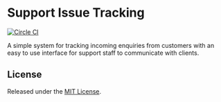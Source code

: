 # Support Issue Tracking
[![Circle CI](https://circleci.com/gh/presskey/supert.svg?style=svg)](https://circleci.com/gh/presskey/supert)

A simple system for tracking incoming enquiries from customers with an easy to use interface for support staff to communicate with clients.

## License
Released under the [MIT License](http://www.opensource.org/licenses/MIT).
